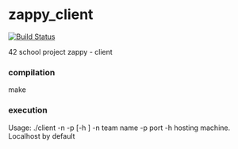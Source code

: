 # zappy_client
[![Build Status](https://travis-ci.org/DwarfOfTheRap/zappy_client.svg)](https://travis-ci.org/DwarfOfTheRap/zappy_client)

42 school project zappy - client

### compilation
make

### execution
Usage: ./client -n <team> -p <port> [-h <hostname>]
          -n team name
          -p port
          -h hosting machine. Localhost by default

